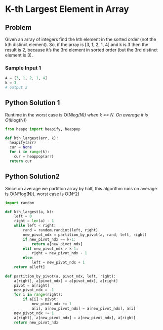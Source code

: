 # K-th Largest Element in Array

## Problem
Given an array of integers find the kth element in the sorted order (not the kth distinct element). So, if the array is [3, 1, 2, 1, 4] and k is 3 then the result is 2, because it’s the 3rd element in sorted order (but the 3rd distinct element is 3).

### Sample Input 1
```python
A = [3, 1, 2, 1, 4]
k = 3
# output 2
```

## Python Solution 1
Runtime in the worst case is O(N*log(N)) when k == N. On average it is O(k*log(N))
```python
from heapq import heapify, heappop

def kth_largest(arr, k):
  heapify(arr)
  cur = None
  for i in range(k):
    cur = heappop(arr)
  return cur
```

## Python Solution2
Since on average we partition array by half, this algorithm runs on average is O(N*log(N)), worst case is O(N^2)
```python
import random

def kth_largest(a, k): 
    left = 0 
    right = len(a) - 1 
    while left < right:
        rand = random.randint(left, right)
        new_pivot_ndx = partition_by_pivot(a, rand, left, right)
        if new_pivot_ndx == k-1:
            return a[new_pivot_ndx]
        elif new_pivot_ndx > k-1:
            right = new_pivot_ndx - 1
        else:
            left = new_pivot_ndx + 1
    return a[left]
   
def partition_by_pivot(a, pivot_ndx, left, right):
    a[right], a[pivot_ndx] = a[pivot_ndx], a[right]  
    pivot = a[right]
    new_pivot_ndx = -1
    for i in range(right):
        if a[i] > pivot:
            new_pivot_ndx += 1
            a[i], a[new_pivot_ndx] = a[new_pivot_ndx], a[i]
    new_pivot_ndx += 1
    a[right], a[new_pivot_ndx] = a[new_pivot_ndx], a[right]
    return new_pivot_ndx
```
